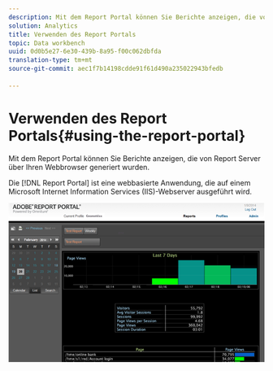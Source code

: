 ```yaml
---
description: Mit dem Report Portal können Sie Berichte anzeigen, die von Report Server über Ihren Webbrowser generiert wurden.
solution: Analytics
title: Verwenden des Report Portals
topic: Data workbench
uuid: 0d0b5e27-6e30-439b-8a95-f00c062dbfda
translation-type: tm+mt
source-git-commit: aec1f7b14198cdde91f61d490a235022943bfedb

---
```



# Verwenden des Report Portals{#using-the-report-portal}

Mit dem Report Portal können Sie Berichte anzeigen, die von Report Server über Ihren Webbrowser generiert wurden.

Die [!DNL Report Portal] ist eine webbasierte Anwendung, die auf einem Microsoft Internet Information Services (IIS)-Webserver ausgeführt wird.

![](assets/report_portal_home.png)

